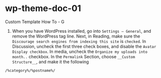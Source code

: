 # wp-theme-doc-01
Custom Template How To - G


1. When you have WordPress installed, go into `Settings – General`, and remove the WordPress tag line. Next, in Reading, make sure the `Discourage search engines from indexing this site` is `checked`. In Discussion, uncheck the first three check boxes, and disable the `Avatar Display checkbox`. In media, uncheck the `Organize my uploads into month..` checkbox. In the `Permalink` Section, choose `__Custom Structure__`, and make it the following


```
/%category%/%postname%/
```
